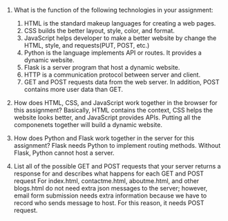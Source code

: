  1. What is the function of the following technologies in your assignment:
    1. HTML
        is the standard makeup languages for creating a web pages.
    2. CSS
        builds the better layout, style, color, and format.
    3. JavaScript
        helps developer to make a better website by change the HTML, style, and requests(PUT, POST, etc.)
    4. Python
        is the language implements API or routes. It provides a dynamic website.
    5. Flask
        is a server program that host a dynamic website.
    6. HTTP
        is a communication protocol between server and client.
    7. GET and POST
        requests data from the web server. In addition, POST contains more user data than GET.

 2. How does HTML, CSS, and JavaScript work together in the browser for this assignment?
        Basically, HTML contains the context, CSS helps the website looks better, and JavaScript provides APIs. Putting all the componenets together will build a dynamic website.
 3. How does Python and Flask work together in the server for this assignment?
        Flask needs Python to implement routing methods. Without Flask, Python cannot host a server.
 4. List all of the possible GET and POST requests that your server returns a response for and describes what happens for each GET and POST request
        For index.html, contactme.html, aboutme.html, and other blogs.html do not need extra json messages to the server; however, email form submission needs extra information because we have to record who sends message to host. For this reason, it needs POST request.
